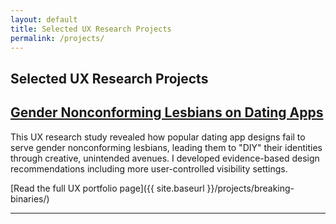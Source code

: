 ```yaml
---
layout: default
title: Selected UX Research Projects
permalink: /projects/
---
```


## Selected UX Research Projects

## [Gender Nonconforming Lesbians on Dating Apps](/projects/breaking-binaries/)

This UX research study revealed how popular dating app designs fail to serve gender nonconforming lesbians, leading them to "DIY" their identities through creative, unintended avenues. I developed evidence-based design recommendations including more user-controlled visibility settings. 

[Read the full UX portfolio page]({{ site.baseurl }}/projects/breaking-binaries/) 


---

